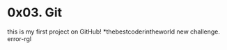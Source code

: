 
# 0x03. Git #

this is my first project on GitHub!
*thebestcoderintheworld new challenge.
error-rgl
